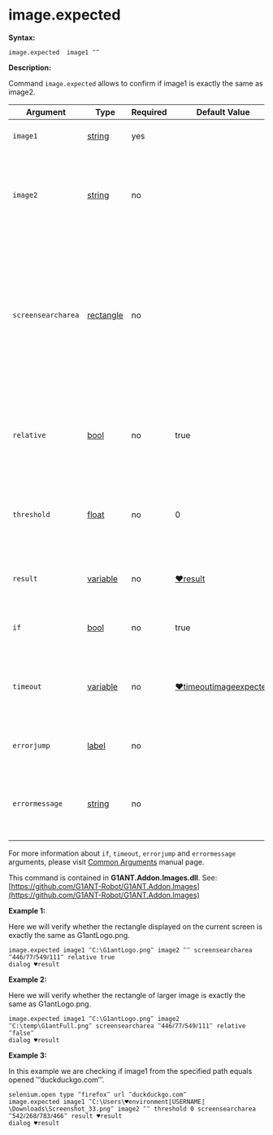 # image.expected

**Syntax:**

```G1ANT
image.expected  image1 ‴‴
```

**Description:**

Command `image.expected` allows to confirm if image1 is exactly the same as image2.

| Argument | Type | Required | Default Value | Description |
| -------- | ---- | -------- | ------------- | ----------- |
|`image1`| [string](https://github.com/G1ANT-Robot/G1ANT.Manual/blob/master/G1ANT-Language/Structures/string.md) | yes |  | path to the picture to be found |
|`image2`| [string](https://github.com/G1ANT-Robot/G1ANT.Manual/blob/master/G1ANT-Language/Structures/string.md) | no |  | path to the picture in which image1 will be searched. If not specified, image1 will be searched on the screen|
|`screensearcharea`| [rectangle](https://github.com/G1ANT-Robot/G1ANT.Manual/blob/master/G1ANT-Language/Structures/rectangle.md) | no |  | argument narrowing search area, specified can speed up the search, format: ‴x0⫽y0⫽x1⫽y1‴ (x0,y0 – coordinates of a top left corner; x1,y1 – coordinates of a right bottom corner of the area) |
|`relative`| [bool](https://github.com/G1ANT-Robot/G1ANT.Manual/blob/master/G1ANT-Language/Structures/bool.md) | no | true| argument specifying whether the search is to be done relatively to the foreground window |
|`threshold`| [float](https://github.com/G1ANT-Robot/G1ANT.Manual/blob/master/G1ANT-Language/Structures/float.md) | no | 0 | tolerance treshold- by default 0, which means the image has to match in 100% |
|`result`| [variable](https://github.com/G1ANT-Robot/G1ANT.Manual/blob/master/G1ANT-Language/Special-Characters/variable.md) | no | [♥result](https://github.com/G1ANT-Robot/G1ANT.Manual/blob/master/G1ANT-Language/Common-Arguments.md)  | name of variable where execution status will be stored |
|`if`| [bool](https://github.com/G1ANT-Robot/G1ANT.Manual/blob/master/G1ANT-Language/Structures/bool.md) | no | true | runs the command only if condition is true |
|`timeout`| [variable](https://github.com/G1ANT-Robot/G1ANT.Manual/blob/master/G1ANT-Language/Special-Characters/variable.md) | no | [♥timeoutimageexpected](https://github.com/G1ANT-Robot/G1ANT.Manual/blob/master/G1ANT-Language/Variables/Special-Variables.md) | specifies time in milliseconds for G1ANT.Robot to wait for the command to be executed |
|`errorjump` | [label](https://github.com/G1ANT-Robot/G1ANT.Manual/blob/master/G1ANT-Language/Structures/label.md) | no | | name of the label to jump to if given `timeout` expires |
|`errormessage`| [string](https://github.com/G1ANT-Robot/G1ANT.Manual/blob/master/G1ANT-Language/Structures/string.md) | no |  | message that will be shown in case error occurs and no `errorjump` argument is specified |

For more information about `if`, `timeout`, `errorjump` and `errormessage` arguments, please visit [Common Arguments](https://github.com/G1ANT-Robot/G1ANT.Manual/blob/master/G1ANT-Language/Common-Arguments.md)  manual page.

This command is contained in **G1ANT.Addon.Images.dll**.
See: [https://github.com/G1ANT-Robot/G1ANT.Addon.Images](https://github.com/G1ANT-Robot/G1ANT.Addon.Images)

**Example 1:**

Here we will verify whether the rectangle displayed on the current screen is exactly the same as G1antLogo.png.

```G1ANT
image.expected image1 ‴C:\G1antLogo.png‴ image2 ‴‴ screensearcharea ‴446⫽77⫽549⫽111‴ relative true
dialog ♥result
```

**Example 2:**

Here we will verify whether the rectangle of larger image is exactly the same as G1antLogo.png.

```G1ANT
image.expected image1 ‴C:\G1antLogo.png‴ image2 ‴C:\temp\G1antFull.png‴ screensearcharea ‴446⫽77⫽549⫽111‴ relative ‴false‴
dialog ♥result
```

**Example 3:**

In this example we are checking if image1 from the specified path equals opened ‴duckduckgo.com‴.

```G1ANT
selenium.open type ‴firefox‴ url ‴duckduckgo.com‴
image.expected image1 ‴C:\Users\♥environment⟦USERNAME⟧\Downloads\Screenshot_33.png‴ image2 ‴‴ threshold 0 screensearcharea ‴542⫽268⫽783⫽466‴ result ♥result
dialog ♥result
```
